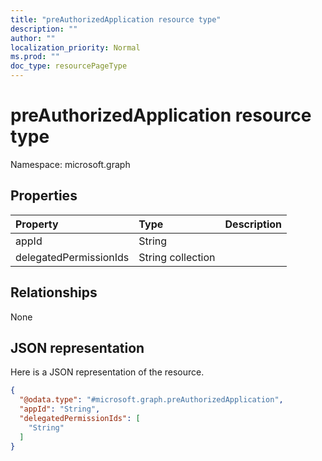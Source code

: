 ```yaml
---
title: "preAuthorizedApplication resource type"
description: ""
author: ""
localization_priority: Normal
ms.prod: ""
doc_type: resourcePageType
---
```


# preAuthorizedApplication resource type


Namespace: microsoft.graph



## Properties
|Property|Type|Description|
|:---|:---|:---|
|appId|String||
|delegatedPermissionIds|String collection||

## Relationships
None

## JSON representation
Here is a JSON representation of the resource.
<!-- {
  "blockType": "resource",
  "@odata.type": "microsoft.graph.preAuthorizedApplication"
}
-->
``` json
{
  "@odata.type": "#microsoft.graph.preAuthorizedApplication",
  "appId": "String",
  "delegatedPermissionIds": [
    "String"
  ]
}
```


